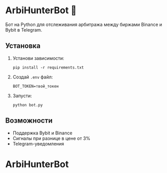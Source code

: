 # ArbiHunterBot 🤖

Бот на Python для отслеживания арбитража между биржами Binance и Bybit в Telegram.

## Установка

1. Установи зависимости:
   ```
   pip install -r requirements.txt
   ```

2. Создай `.env` файл:
   ```
   BOT_TOKEN=твой_токен
   ```

3. Запусти:
   ```
   python bot.py
   ```

## Возможности

- Поддержка Bybit и Binance
- Сигналы при разнице в цене от 3%
- Telegram-уведомления
# ArbiHunterBot
